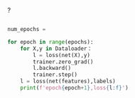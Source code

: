 ?
```python

num_epochs = 

for epoch in range(epochs):
	for X,y in Dataloader：
		l = loss(net(X),y)
		trainer.zero_grad()
		l.backward()
		trainer.step()
	l = loss(net(features),labels)
	print(f'epoch{epoch+1},loss{l:f}')
```
<!--SR:!2023-03-09,1,210-->